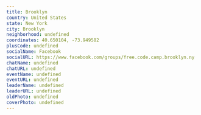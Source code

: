 ```yaml
---
title: Brooklyn
country: United States
state: New York
city: Brooklyn
neighborhood: undefined
coordinates: 40.650104, -73.949582
plusCode: undefined
socialName: Facebook
socialURL: https://www.facebook.com/groups/free.code.camp.brooklyn.ny
chatName: undefined
chatURL: undefined
eventName: undefined
eventURL: undefined
leaderName: undefined
leaderURL: undefined
oldPhoto: undefined
coverPhoto: undefined
---
```

